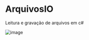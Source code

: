 # ArquivosIO

Leitura e gravação de arquivos em c#

![image](https://github.com/eutiagoportela/ArquivosIO/assets/30733976/65bc81c2-7fe9-4296-86c8-6098fe512945)
